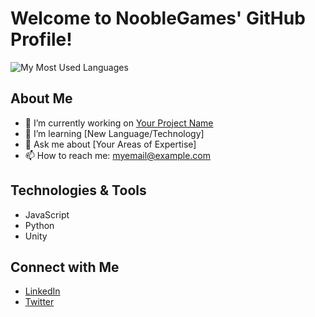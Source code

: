 # Welcome to NoobleGames' GitHub Profile!

![My Most Used Languages](https://github-readme-stats.vercel.app/api/top-langs/?username=NoobleGames&layout=compact&theme=dark)

## About Me
- 🔭 I’m currently working on [Your Project Name](link-to-your-project)
- 🌱 I’m learning [New Language/Technology]
- 💬 Ask me about [Your Areas of Expertise]
- 📫 How to reach me: [myemail@example.com](mailto:myemail@example.com)

## Technologies & Tools
- JavaScript
- Python
- Unity

## Connect with Me
- [LinkedIn](your-linkedin-url)
- [Twitter](your-twitter-url)
